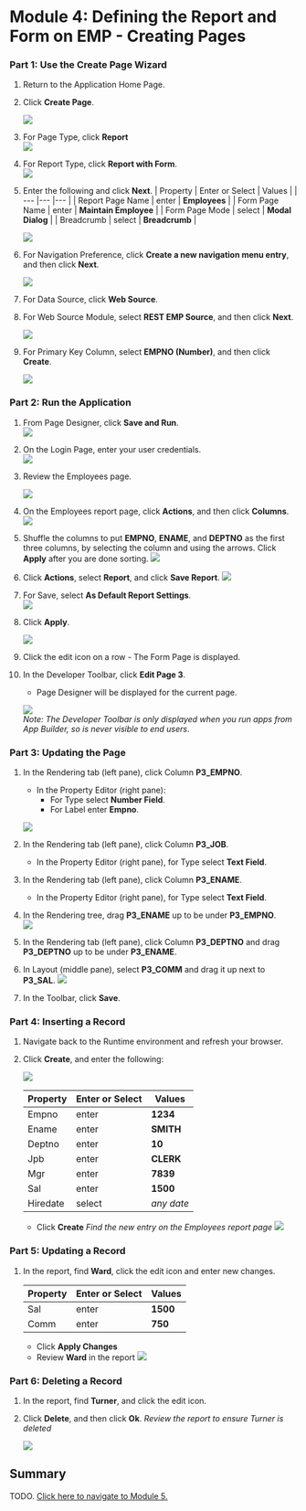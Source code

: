 # Module 4: Defining the Report and Form on EMP - Creating Pages

### **Part 1**: Use the Create Page Wizard

1. Return to the Application Home Page.
2. Click **Create Page**.

    ![](images/4/select-create-page.png)

3. For Page Type, click **Report**  
    ![](images/4/click-report.png)
4. For Report Type, click **Report with Form**.  
    ![](images/4/click-report-with-form.png)
5. Enter the following and click **Next**.
    | Property | Enter or Select | Values |
    | --- |--- |--- |
    | Report Page Name | enter | **Employees** |
    | Form Page Name | enter | **Maintain Employee** |
    | Form Page Mode | select | **Modal Dialog** |
    | Breadcrumb | select | **Breadcrumb** |

    ![](images/4/page-attributes.png)

6. For Navigation Preference, click **Create a new navigation menu entry**, and then click **Next**.

    ![](images/4/select-navigation-entries.png)
7. For Data Source, click **Web Source**.
8. For Web Source Module, select **REST EMP Source**, and then click **Next**.

    ![](images/4/select-sources.png)
9. For Primary Key Column, select **EMPNO (Number)**, and then click **Create**. 

    ![](images/4/primary-key-column.png)

### **Part 2**: Run the Application

1. From Page Designer, click **Save and Run**.  
    ![](images/4/save-and-run-app.png)

2. On the Login Page, enter your user credentials.  
    ![](images/4/enter-credentials.png)

3. Review the Employees page.

    ![](images/4/review-employees.png)

4. On the Employees report page, click **Actions**, and then  click **Columns**.  
    ![](images/4/click-action-column.png)
5. Shuffle the columns to put **EMPNO**, **ENAME**, and **DEPTNO** as the first three columns, by selecting the column and using the arrows. Click **Apply** after you are done sorting.
    ![](images/4/apply-changes.png)

6. Click **Actions**, select **Report**, and click **Save Report**. 
    ![](images/4/save-report.png)

7. For Save, select **As Default Report Settings**.  
    ![](images/4/as-default-report-settings.png)
8. Click **Apply**.

    ![](images/4/click-apply.png)
9. Click the edit icon on a row - The Form Page is displayed.
11. In the Developer Toolbar, click **Edit Page 3**. 
    - Page Designer will be displayed for the current page.

    ![](images/4/click-edit-page-three.png)  
*Note: The Developer Toolbar is only displayed when you run apps from App Builder, so is never visible to end users*.

### **Part 3**: Updating the Page

1. In the Rendering tab (left pane), click Column **P3_EMPNO**.
    - In the Property Editor (right pane):
        - For Type select **Number Field**.
        - For Label enter **Empno**.

    ![](images/4/update-the-page.png)
2. In the Rendering tab (left pane), click Column **P3_JOB**.
    - In the Property Editor (right pane), for Type select **Text Field**.
3. In the Rendering tab (left pane), click Column **P3_ENAME**.
    - In the Property Editor (right pane), for Type select **Text Field**.
4. In the Rendering tree, drag **P3_ENAME** up to be under **P3_EMPNO**.  
    ![](images/4/drag-column.png)
5. In the Rendering tab (left pane), click Column **P3_DEPTNO** and drag **P3_DEPTNO** up to be under **P3_ENAME**.
6. In Layout (middle pane), select **P3_COMM** and drag it up next to **P3_SAL**.
    ![](images/4/save-the-updates.png)
7. In the Toolbar, click **Save**.

### **Part 4**: Inserting a Record

1. Navigate back to the Runtime environment and refresh your browser.
2. Click **Create**, and enter the following:

    ![](images/4/click-create-on-runtime.png)

    | Property | Enter or Select | Values |
    | --- | --- | --- |
    | Empno | enter | **1234** |
    | Ename | enter | **SMITH** |
    | Deptno | enter | **10** |
    | Jpb | enter | **CLERK** |
    | Mgr | enter | **7839** |
    | Sal | enter | **1500** |
    | Hiredate | select | *any date* |
  
    - Click **Create**
    *Find the new entry on the Employees report page*
    ![](images/4/enter-values.png)

### **Part 5**: Updating a Record

1. In the report, find **Ward**, click the edit icon and enter new changes.

    | Property | Enter or Select | Values |
    | --- | --- | --- |
    | Sal | enter | **1500** |
    | Comm | enter | **750** |

    - Click **Apply Changes**
    - Review **Ward** in the report
    ![](images/4/update-a-record.png)

### **Part 6**: Deleting a Record

1. In the report, find **Turner**, and click the edit icon.
2. Click **Delete**, and then click **Ok**.
    *Review the report to ensure Turner is deleted*

    ![](images/4/delete-a-record.png)

## Summary

TODO. [Click here to navigate to Module 5.](5-using-the-rest-service-on-dept-defining-list-of-values.md)